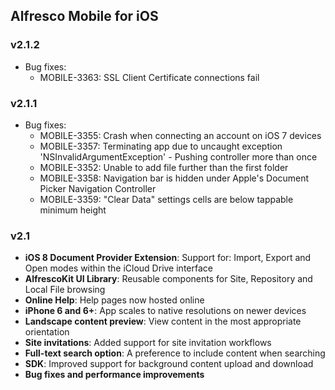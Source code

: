 ## Alfresco Mobile for iOS

### v2.1.2

- Bug fixes:
  - MOBILE-3363: SSL Client Certificate connections fail

### v2.1.1

- Bug fixes:
  - MOBILE-3355: Crash when connecting an account on iOS 7 devices
  - MOBILE-3357: Terminating app due to uncaught exception 'NSInvalidArgumentException' - Pushing controller more than once
  - MOBILE-3352: Unable to add file further than the first folder
  - MOBILE-3358: Navigation bar is hidden under Apple's Document Picker Navigation Controller
  - MOBILE-3359: "Clear Data" settings cells are below tappable minimum height

### v2.1

- **iOS 8 Document Provider Extension**: Support for: Import, Export and Open modes within the iCloud Drive interface
- **AlfrescoKit UI Library**: Reusable components for Site, Repository and Local File browsing
- **Online Help**: Help pages now hosted online
- **iPhone 6 and 6+**: App scales to native resolutions on newer devices
- **Landscape content preview**: View content in the most appropriate orientation
- **Site invitations**: Added support for site invitation workflows
- **Full-text search option**: A preference to include content when searching
- **SDK**: Improved support for background content upload and download
- **Bug fixes and performance improvements**

